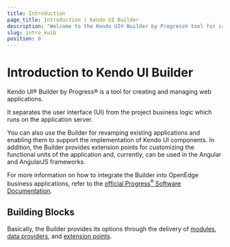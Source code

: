 ```yaml
---
title: Introduction
page_title: Introduction | Kendo UI Builder
description: "Welcome to the Kendo UI® Builder by Progress® tool for creating and managing Angular and AngularJS-based web applications."
slug: intro_kuib
position: 0
---
```


# Introduction to Kendo UI Builder

Kendo UI® Builder by Progress® is a tool for creating and managing web applications.

It separates the user interface (UI) from the project business logic which runs on the application server.

You can also use the Builder for revamping existing applications and enabling them to support the implementation of Kendo UI components. In addition, the Builder provides extension points for customizing the functional units of the application and, currently, can be used in the Angular and AngularJS frameworks.

For more information on how to integrate the Builder into OpenEdge business applications, refer to the [official Progress<sup>®</sup> Software Documentation](https://www.progress.com/documentation/kendo-ui-builder).  

## Building Blocks

Basically, the Builder provides its options through the delivery of [modules](#toc-modules), [data providers](#toc-data-providers), and [extension points](#toc-extension-points).

<!-- diagram -- >

KUIB -> Modules         -> Views          -> System
                                          -> Predefined
                                          -> Custom (Blank)    -> Components    -> Predefined
                                                                                -> Custom
    -> Data Providers   -> Data Services
                        -> Data Sources
    -> Extension Points -> Style          -> Theme Styles
                                          -> View Styles
                                          -> Application Styles
                        -> Template
                        -> View
                        -> Component

### Modules

The Modules consist of:

* Views&mdash;Provide the setting and outlook options for the current application page.
    * The [system views]({% slug viewsoverview_kuib %}) are built-in and cannot be modified.
    * The [predefined views]({% slug viewsoverview_kuib %}) are built-in and offer a predefined layout which can be modified.
    * The [custom (user-defined) view]({% slug viewsoverview_kuib %}) is the Blank view which can be created and customized according to the requirements of the business project. The user-defined view allows you to add, edit, or remove both predefined and custom components.  
* Components&mdash;Represent the widgets that will be rendered by the application and can be added to a Blank view.
    * The [predefined components]({% slug overviewcomp_kuib %}) offer a predefined layout which can be used in the application either as they are or after you update them.
    * The [custom (user-defined) component]({% slug overviewcomp_kuib %}) is a blank component which can be created and customized according to the requirements of the business project.

### Data Providers

The Data Providers handle the data connectivity of the application. They enable services for establishing the connection between the data you want to display and the data source you want to use.

* The [data services]({% slug odata_kuib %}) support the input of third-party or custom service endpoints.
* The [data sources]({% slug datasources_kuib %}) contain the datasets and enable you to display all available or a specific portion of data.

### Extension Points

The Extension Points are the parts of the web application that you can customize.

* The [styles extension points]({% slug extendingstyles_kuib %}) deliver options for customizing the appearance of the whole application or of the current theme, view, or component.  
* The [templates extension points]({% slug extendingtemplatestyles_kuib %}) deliver options for customizing the content optimization and rendition.
* The [views extension points]({% slug extendingviews_kuib %}) deliver options for customizing each view.  
* The [components extension points]({% slug extendingcomponents_kuib %}) deliver options for customizing each component.

## Basic Approaches

The data definitions of the application are stored in JSON metadata that is separate from the UI implementation. The metadata is then used by the integrated Generator to compile the HTML5, CSS, and JavaScript files that are built for and used by the application. The generation of the application also allows you to immediately preview the project in the Builder by applying live data. For further development testing and production, you can then deploy the application to separate web servers.

To create functional views within one or more application modules, you need to submit inputs which include a set of selectable Kendo UI templates. Each application module can contain one or more user-defined (custom) views and, depending on the data you want to render, you can bind each view to one or more data sources. The Builder allows you to define multiple data providers for an application&mdash;depending on the specific view, you can select one or more data providers and bind that view to a portion of the data or to all the data from a data source. As a result, some views can be bound to one data source at a time while others can be bound to multiple data sources.

By using their corresponding properties, you can configure the [modules]() and their [views](), and the [data providers]() and their [data sources](). These properties help define the application metadata which is separately saved for each module and data provider that you define.

The Builder also enables you to customize each view through code extensions, which manage its event handlers, and the custom sections in the view layout. Other available extension points that are subject to customization are the styles, templates, and components in the application.

## Suggested Links

* [Installing the Kendo UI Builder]({% slug getstarted_kuib %})
* [Modules]({% slug modulesoverview_kuib %})
* [Views]({% slug viewsoverview_kuib %})
* [Components]({% slug overviewcomp_kuib %})
* [Data Providers]({% slug dataprovidersoverview_kuib %})
* [Extension Points]({% slug extensionpoints_kuib %})
* [Frameworks]({% slug angular_kuib %})
